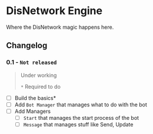 # DisNetwork Engine
Where the DisNetwork magic happens here.

## Changelog

### **0.1 - `Not released`**
> Under working
>
> `*` Required to do

- [ ] Build the basics*
- [ ] Add `Bot Manager` that manages what to do with the bot
- [ ] Add Managers
  - [ ] `Start` that manages the start process of the bot
  - [ ] `Message` that manages stuff like Send, Update 